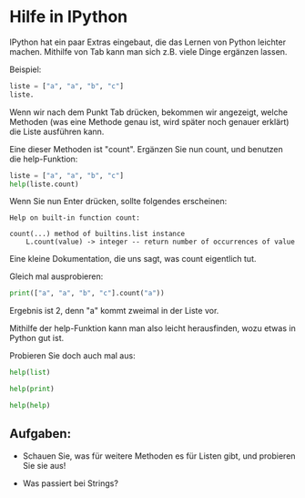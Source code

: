 <!-- 
.. title: 2.5 - Python Selbsthilfekurs
.. slug: 2.5-doityourself
.. date: 2017-04-21 00:00:00 UTC+01:00
.. tags: 
.. category: 
.. link: 
.. description: 
.. type: text
.. author: Gabriel Kabbe
-->

# Hilfe in IPython

IPython hat ein paar Extras eingebaut, die das Lernen von Python leichter machen.
Mithilfe von Tab kann man sich z.B. viele Dinge ergänzen lassen.

Beispiel:

```python
liste = ["a", "a", "b", "c"]
liste.
```

Wenn wir nach dem Punkt Tab drücken, bekommen wir angezeigt, welche Methoden 
(was eine Methode genau ist, wird später noch genauer erklärt) die Liste ausführen kann.

Eine dieser Methoden ist "count".
Ergänzen Sie nun count, und benutzen die help-Funktion:

```python
liste = ["a", "a", "b", "c"]
help(liste.count)
```

Wenn Sie nun Enter drücken, sollte folgendes erscheinen:

```
Help on built-in function count:

count(...) method of builtins.list instance
    L.count(value) -> integer -- return number of occurrences of value
```

Eine kleine Dokumentation, die uns sagt, was count eigentlich tut.

Gleich mal ausprobieren:

```python
print(["a", "a", "b", "c"].count("a"))
```

Ergebnis ist 2, denn "a" kommt zweimal in der Liste vor.

Mithilfe der help-Funktion kann man also leicht herausfinden, wozu etwas in Python gut ist.

Probieren Sie doch auch mal aus:

```python
help(list)
```

```python
help(print)
```


```python
help(help)
```


## Aufgaben:

* Schauen Sie, was für weitere Methoden es für Listen gibt, und probieren Sie sie aus!

* Was passiert bei Strings?
